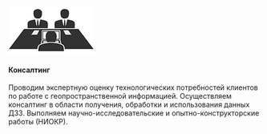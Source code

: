 ![](assets/img/services-consulting.png)

#### Консалтинг

Проводим экспертную оценку технологических потребностей клиентов по работе с геопространственной информацией.
Осуществляем консалтинг в области получения, обработки и использования данных ДЗЗ.
Выполняем научно-исследовательские и опытно-конструкторские работы (НИОКР).